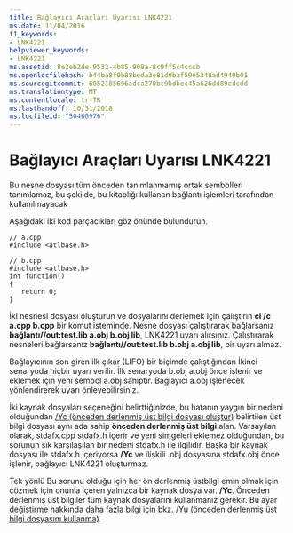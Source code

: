 ```yaml
---
title: Bağlayıcı Araçları Uyarısı LNK4221
ms.date: 11/04/2016
f1_keywords:
- LNK4221
helpviewer_keywords:
- LNK4221
ms.assetid: 8e2eb2de-9532-4b85-908a-8c9ff5c4cccb
ms.openlocfilehash: b44ba8f0b88beda3e81d9baf59e5348ad4949b01
ms.sourcegitcommit: 6052185696adca270bc9bdbec45a626dd89cdcdd
ms.translationtype: MT
ms.contentlocale: tr-TR
ms.lasthandoff: 10/31/2018
ms.locfileid: "50460976"
---
```

# <a name="linker-tools-warning-lnk4221"></a>Bağlayıcı Araçları Uyarısı LNK4221

Bu nesne dosyası tüm önceden tanımlanmamış ortak sembolleri tanımlamaz, bu şekilde, bu kitaplığı kullanan bağlantı işlemleri tarafından kullanılmayacak

Aşağıdaki iki kod parçacıkları göz önünde bulundurun.

```
// a.cpp
#include <atlbase.h>
```

```
// b.cpp
#include <atlbase.h>
int function()
{
   return 0;
}

```

İki nesnesi dosyası oluşturun ve dosyalarını derlemek için çalıştırın **cl /c a.cpp b.cpp** bir komut isteminde. Nesne dosyası çalıştırarak bağlarsanız **bağlantı//out:test.lib a.obj b.obj lib**, LNK4221 uyarı alırsınız. Çalıştırarak nesneleri bağlarsanız **bağlantı//out:test.lib b.obj a.obj lib**, bir uyarı almaz.

Bağlayıcının son giren ilk çıkar (LIFO) bir biçimde çalıştığından İkinci senaryoda hiçbir uyarı verilir. İlk senaryoda b.obj a.obj önce işlenir ve eklemek için yeni sembol a.obj sahiptir. Bağlayıcı a.obj işlenecek yönlendirerek uyarı önleyebilirsiniz.

İki kaynak dosyaları seçeneğini belirttiğinizde, bu hatanın yaygın bir nedeni olduğundan [/Yc (önceden derlenmiş üst bilgi dosyası oluştur)](../../build/reference/yc-create-precompiled-header-file.md) belirtilen üst bilgi dosyası aynı ada sahip **önceden derlenmiş üst bilgi** alan. Varsayılan olarak, stdafx.cpp stdafx.h içerir ve yeni simgeleri eklemez olduğundan, bu sorunun sık karşılaşılan bir nedeni stdafx.h ile ilgilidir. Başka bir kaynak dosyası ile stdafx.h içeriyorsa **/Yc** ve ilişkili .obj dosyasına stdafx.obj önce işlenir, bağlayıcı LNK4221 oluşturmaz.

Tek yönlü Bu sorunu olduğu için her ön derlenmiş üstbilgi emin olmak için çözmek için onunla içeren yalnızca bir kaynak dosya var. **/Yc**. Önceden derlenmiş üst bilgiler tüm kaynak dosyalarını kullanmanız gerekir. Bu ayar değiştirme hakkında daha fazla bilgi için bkz. [/Yu (önceden derlenmiş üst bilgi dosyasını kullanma)](../../build/reference/yu-use-precompiled-header-file.md).
